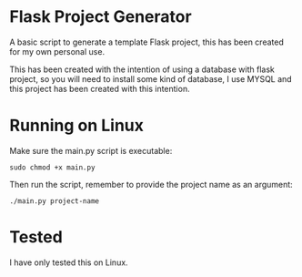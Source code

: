# Flask Project Generator

A basic script to generate a template Flask project, this has been created for my own personal use.

This has been created with the intention of using a database with flask project, so you will need to install some kind of database, I use MYSQL and this project has been created with this intention.

# Running on Linux

Make sure the main.py script is executable:

`sudo chmod +x main.py`

Then run the script, remember to provide the project name as an argument:

`./main.py project-name`

# Tested

I have only tested this on Linux.
